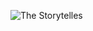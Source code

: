 ![The Storytelles](https://github.com/user-attachments/assets/2c7ee2c9-82e7-4d39-af83-4a68c8a331ba)
